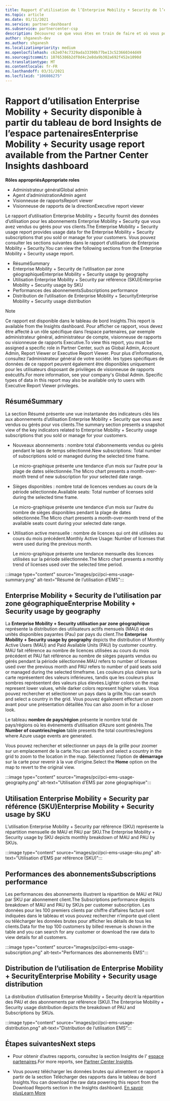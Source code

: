 ```yaml
---
title: Rapport d’utilisation de l’Enterprise Mobility + Security de l’espace partenaires
ms.topic: article
ms.date: 01/11/2021
ms.service: partner-dashboard
ms.subservice: partnercenter-csp
description: Découvrez ce que vous êtes en train de faire et où vous pouvez améliorer l’utilisation des abonnements Enterprise Mobility + Security que vous vendez ou gérez pour vos clients.
author: shganesh-dev
ms.author: shganesh
ms.localizationpriority: medium
ms.openlocfilehash: c62e074c7329ada33390b77be13c523660344d49
ms.sourcegitcommit: 10765386b2df0d4c2e8da9b302a692f452e1090d
ms.translationtype: MT
ms.contentlocale: fr-FR
ms.lasthandoff: 03/31/2021
ms.locfileid: "106086275"
---
```

# <a name="enterprise-mobility--security-usage-report-available-from-the-partner-center-insights-dashboard"></a><span data-ttu-id="95a0f-103">Rapport d’utilisation Enterprise Mobility + Security disponible à partir du tableau de bord Insights de l’espace partenaires</span><span class="sxs-lookup"><span data-stu-id="95a0f-103">Enterprise Mobility + Security usage report available from the Partner Center Insights dashboard</span></span>

<span data-ttu-id="95a0f-104">**Rôles appropriés**</span><span class="sxs-lookup"><span data-stu-id="95a0f-104">**Appropriate roles**</span></span>

- <span data-ttu-id="95a0f-105">Administrateur général</span><span class="sxs-lookup"><span data-stu-id="95a0f-105">Global admin</span></span>
- <span data-ttu-id="95a0f-106">Agent d’administration</span><span class="sxs-lookup"><span data-stu-id="95a0f-106">Admin agent</span></span>
- <span data-ttu-id="95a0f-107">Visionneuse de rapports</span><span class="sxs-lookup"><span data-stu-id="95a0f-107">Report viewer</span></span>
- <span data-ttu-id="95a0f-108">Visionneuse de rapports de la direction</span><span class="sxs-lookup"><span data-stu-id="95a0f-108">Executive report viewer</span></span>

<span data-ttu-id="95a0f-109">Le rapport d’utilisation Enterprise Mobility + Security fournit des données d’utilisation pour les abonnements Enterprise Mobility + Security que vous avez vendus ou gérés pour vos clients.</span><span class="sxs-lookup"><span data-stu-id="95a0f-109">The Enterprise Mobility + Security usage report provides usage data for the Enterprise Mobility + Security subscriptions that you sold or manage for your customers.</span></span> <span data-ttu-id="95a0f-110">Vous pouvez consulter les sections suivantes dans le rapport d’utilisation de Enterprise Mobility + Security.</span><span class="sxs-lookup"><span data-stu-id="95a0f-110">You can view the following sections from the Enterprise Mobility + Security usage report.</span></span>

- <span data-ttu-id="95a0f-111">Résumé</span><span class="sxs-lookup"><span data-stu-id="95a0f-111">Summary</span></span>
- <span data-ttu-id="95a0f-112">Enterprise Mobility + Security de l’utilisation par zone géographique</span><span class="sxs-lookup"><span data-stu-id="95a0f-112">Enterprise Mobility + Security usage by geography</span></span>
- <span data-ttu-id="95a0f-113">Utilisation Enterprise Mobility + Security par référence (SKU)</span><span class="sxs-lookup"><span data-stu-id="95a0f-113">Enterprise Mobility + Security usage by SKU</span></span>
- <span data-ttu-id="95a0f-114">Performances des abonnements</span><span class="sxs-lookup"><span data-stu-id="95a0f-114">Subscriptions performance</span></span>
- <span data-ttu-id="95a0f-115">Distribution de l’utilisation de Enterprise Mobility + Security</span><span class="sxs-lookup"><span data-stu-id="95a0f-115">Enterprise Mobility + Security usage distribution</span></span>

 > [!NOTE]
 > <span data-ttu-id="95a0f-116">Ce rapport est disponible dans le tableau de bord Insights.</span><span class="sxs-lookup"><span data-stu-id="95a0f-116">This report is available from the Insights dashboard.</span></span> <span data-ttu-id="95a0f-117">Pour afficher ce rapport, vous devez être affecté à un rôle spécifique dans l’espace partenaires, par exemple administrateur général, administrateur de compte, visionneuse de rapports ou visionneuse de rapports Executive.</span><span class="sxs-lookup"><span data-stu-id="95a0f-117">To view this report, you must be assigned a specific role in Partner Center, such as Global Admin, Account Admin, Report Viewer or Executive Report Viewer.</span></span> <span data-ttu-id="95a0f-118">Pour plus d’informations, consultez l’administrateur général de votre société. les types spécifiques de données de ce rapport peuvent également être disponibles uniquement pour les utilisateurs disposant de privilèges de visionneuse de rapports exécutifs.</span><span class="sxs-lookup"><span data-stu-id="95a0f-118">For more information, see your company's Global Admin. Specific types of data in this report may also be available only to users with Executive Report Viewer privileges.</span></span>

## <a name="summary"></a><span data-ttu-id="95a0f-119">Résumé</span><span class="sxs-lookup"><span data-stu-id="95a0f-119">Summary</span></span>

<span data-ttu-id="95a0f-120">La section Résumé présente une vue instantanée des indicateurs clés liés aux abonnements d’utilisation Enterprise Mobility + Security que vous avez vendus ou gérés pour vos clients.</span><span class="sxs-lookup"><span data-stu-id="95a0f-120">The summary section presents a snapshot view of the key indicators related to Enterprise Mobility + Security usage subscriptions that you sold or manage for your customers.</span></span> 

- <span data-ttu-id="95a0f-121">Nouveaux abonnements : nombre total d’abonnements vendus ou gérés pendant le laps de temps sélectionné.</span><span class="sxs-lookup"><span data-stu-id="95a0f-121">New subscriptions: Total number of subscriptions sold or managed during the selected time frame.</span></span>

   <span data-ttu-id="95a0f-122">Le micro-graphique présente une tendance d’un mois sur l’autre pour la plage de dates sélectionnée.</span><span class="sxs-lookup"><span data-stu-id="95a0f-122">The Micro chart presents a month-over-month trend of new subscription for your selected date range.</span></span>

- <span data-ttu-id="95a0f-123">Sièges disponibles : nombre total de licences vendues au cours de la période sélectionnée.</span><span class="sxs-lookup"><span data-stu-id="95a0f-123">Available seats: Total number of licenses sold during the selected time frame.</span></span>

   <span data-ttu-id="95a0f-124">Le micro-graphique présente une tendance d’un mois sur l’autre du nombre de sièges disponibles pendant la plage de dates sélectionnée.</span><span class="sxs-lookup"><span data-stu-id="95a0f-124">The Micro chart presents a month-over-month trend of the available seats count during your selected date range.</span></span>

- <span data-ttu-id="95a0f-125">Utilisation active mensuelle : nombre de licences qui ont été utilisées au cours du mois précédent.</span><span class="sxs-lookup"><span data-stu-id="95a0f-125">Monthly Active Usage: Number of licenses that were used during the previous month.</span></span>

   <span data-ttu-id="95a0f-126">Le micro-graphique présente une tendance mensuelle des licences utilisées sur la période sélectionnée.</span><span class="sxs-lookup"><span data-stu-id="95a0f-126">The Micro chart presents a monthly trend of licenses used over the selected time period.</span></span>

:::image type="content" source="images/pci/pci-ems-usage-summary.png" alt-text="Résumé de l’utilisation d’EMS":::

## <a name="enterprise-mobility--security-usage-by-geography"></a><span data-ttu-id="95a0f-128">Enterprise Mobility + Security de l’utilisation par zone géographique</span><span class="sxs-lookup"><span data-stu-id="95a0f-128">Enterprise Mobility + Security usage by geography</span></span>

<span data-ttu-id="95a0f-129">La **Enterprise Mobility + Security utilisation par zone géographique** représente la distribution des utilisateurs actifs mensuels (MAU) et des unités disponibles payantes (Pau) par pays du client.</span><span class="sxs-lookup"><span data-stu-id="95a0f-129">The **Enterprise Mobility + Security usage by geography** depicts the distribution of Monthly Active Users (MAU) and Paid Available Units (PAU) by customer country.</span></span> <span data-ttu-id="95a0f-130">MAU fait référence au nombre de licences utilisées au cours du mois précédent et PAU fait référence au nombre de sièges payants vendus ou gérés pendant la période sélectionnée.</span><span class="sxs-lookup"><span data-stu-id="95a0f-130">MAU refers to number of licenses used over the previous month and PAU refers to number of paid seats sold or managed during the selected timeframe.</span></span> <span data-ttu-id="95a0f-131">Les couleurs plus claires sur la carte représentent des valeurs inférieures, tandis que les couleurs plus sombres représentent des valeurs plus élevées.</span><span class="sxs-lookup"><span data-stu-id="95a0f-131">Lighter colors on the map represent lower values, while darker colors represent higher values.</span></span> <span data-ttu-id="95a0f-132">Vous pouvez rechercher et sélectionner un pays dans la grille.</span><span class="sxs-lookup"><span data-stu-id="95a0f-132">You can search and select a country in the grid.</span></span> <span data-ttu-id="95a0f-133">Vous pouvez également effectuer un zoom avant pour une présentation détaillée.</span><span class="sxs-lookup"><span data-stu-id="95a0f-133">You can also zoom in for a closer look.</span></span>

<span data-ttu-id="95a0f-134">Le tableau **nombre de pays/région** présente le nombre total de pays/régions où les événements d’utilisation d’Azure sont générés.</span><span class="sxs-lookup"><span data-stu-id="95a0f-134">The **Number of countries/region** table presents the total countries/regions where Azure usage events are generated.</span></span>

<span data-ttu-id="95a0f-135">Vous pouvez rechercher et sélectionner un pays de la grille pour zoomer sur un emplacement de la carte.</span><span class="sxs-lookup"><span data-stu-id="95a0f-135">You can search and select a country in the grid to zoom to the location in the map.</span></span> <span data-ttu-id="95a0f-136">Sélectionnez l’option de **démarrage** sur la carte pour revenir à la vue d’origine.</span><span class="sxs-lookup"><span data-stu-id="95a0f-136">Select the **Home** option on the map to revert to the original view.</span></span>

:::image type="content" source="images/pci/pci-ems-usage-geography.png" alt-text="Utilisation d’EMS par zone géographique":::

## <a name="enterprise-mobility--security-usage-by-sku"></a><span data-ttu-id="95a0f-138">Utilisation Enterprise Mobility + Security par référence (SKU)</span><span class="sxs-lookup"><span data-stu-id="95a0f-138">Enterprise Mobility + Security usage by SKU</span></span>

<span data-ttu-id="95a0f-139">L’utilisation Enterprise Mobility + Security par référence (SKU) représente la répartition mensuelle de MAU et PAU par SKU.</span><span class="sxs-lookup"><span data-stu-id="95a0f-139">The Enterprise Mobility + Security usage by SKU depicts monthly breakdown of MAU and PAU by SKUs.</span></span>

:::image type="content" source="images/pci/pci-ems-usage-sku.png" alt-text="Utilisation d’EMS par référence (SKU)":::

## <a name="subscriptions-performance"></a><span data-ttu-id="95a0f-141">Performances des abonnements</span><span class="sxs-lookup"><span data-stu-id="95a0f-141">Subscriptions performance</span></span>

<span data-ttu-id="95a0f-142">Les performances des abonnements illustrent la répartition de MAU et PAU par SKU par abonnement client.</span><span class="sxs-lookup"><span data-stu-id="95a0f-142">The Subscriptions performance depicts breakdown of MAU and PAU by SKUs per customer subscription.</span></span> <span data-ttu-id="95a0f-143">Les données pour les 100 premiers clients par chiffre d’affaires facturé sont indiquées dans le tableau et vous pouvez rechercher n’importe quel client ou télécharger les données brutes pour afficher les détails de tous les clients.</span><span class="sxs-lookup"><span data-stu-id="95a0f-143">Data for the top 100 customers by billed revenue is shown in the table and you can search for any customer or download the raw data to view details for all customers.</span></span>

:::image type="content" source="images/pci/pci-ems-usage-subscription.png" alt-text="Performances des abonnements EMS":::

## <a name="enterprise-mobility--security-usage-distribution"></a><span data-ttu-id="95a0f-145">Distribution de l’utilisation de Enterprise Mobility + Security</span><span class="sxs-lookup"><span data-stu-id="95a0f-145">Enterprise Mobility + Security usage distribution</span></span>

<span data-ttu-id="95a0f-146">La distribution d’utilisation Enterprise Mobility + Security décrit la répartition des PAU et des abonnements par référence (SKU).</span><span class="sxs-lookup"><span data-stu-id="95a0f-146">The Enterprise Mobility + Security usage distribution depicts the breakdown of PAU and Subscriptions by SKUs.</span></span>

:::image type="content" source="images/pci/pci-ems-usage-distribution.png" alt-text="Distribution de l’utilisation EMS":::

## <a name="next-steps"></a><span data-ttu-id="95a0f-148">Étapes suivantes</span><span class="sxs-lookup"><span data-stu-id="95a0f-148">Next steps</span></span>

- <span data-ttu-id="95a0f-149">Pour obtenir d’autres rapports, consultez la section Insights de l' [espace partenaires](partner-center-insights.md).</span><span class="sxs-lookup"><span data-stu-id="95a0f-149">For more reports, see [Partner Center Insights](partner-center-insights.md).</span></span>

- <span data-ttu-id="95a0f-150">Vous pouvez télécharger les données brutes qui alimentent ce rapport à partir de la section Télécharger des rapports dans le tableau de bord Insights.</span><span class="sxs-lookup"><span data-stu-id="95a0f-150">You can download the raw data powering this report from the Download Reports section in the Insights dashboard.</span></span> [<span data-ttu-id="95a0f-151">En savoir plus</span><span class="sxs-lookup"><span data-stu-id="95a0f-151">Learn More</span></span>](pci-download-reports.md) 
